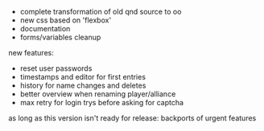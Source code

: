 - complete transformation of old qnd source to oo
- new css based on 'flexbox'
- documentation
- forms/variables cleanup

new features:
- reset user passwords
- timestamps and editor for first entries
- history for name changes and deletes
- better overview when renaming player/alliance
- max retry for login trys before asking for captcha


as long as this version isn't ready for release:
backports of urgent features
